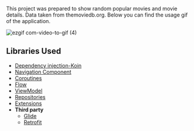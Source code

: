 This project was prepared to show random popular movies and movie details. Data taken from themoviedb.org. Below you can find the usage gif of the application.

![ezgif com-video-to-gif (4)](https://github.com/Yusuf-Solmaz/MovieAppV2/assets/83172478/d8acd69e-bac3-42cb-af7e-fad83cdd165d)



## Libraries Used

* [Dependency injection-Koin](https://insert-koin.io/docs/quickstart/android/)
* [Navigation Component](https://developer.android.com/guide/navigation/navigation-getting-started)
* [Coroutines](https://developer.android.com/kotlin/coroutines?hl=tr)
* [Flow](https://developer.android.com/kotlin/flow?hl=en)
* [ViewModel](https://developer.android.com/topic/libraries/architecture/viewmodel#implement)
* [Repositories](https://developer.android.com/topic/architecture#data-layer)
* [Extensions](https://developer.android.com/kotlin/ktx)
* **Third party**
  * [Glide](https://github.com/bumptech/glide)
  * [Retrofit](https://square.github.io/retrofit/)

